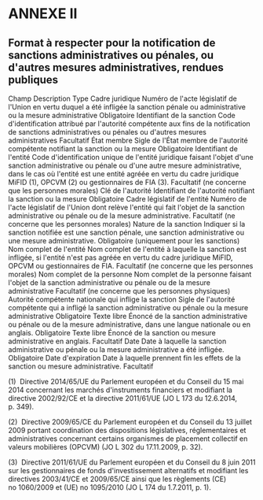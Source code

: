 # ANNEXE II

## Format à respecter pour la notification de sanctions administratives ou pénales, ou d'autres mesures administratives, rendues publiques

Champ Description Type Cadre juridique Numéro de l'acte législatif de l'Union en vertu duquel a été infligée la sanction pénale ou administrative ou la mesure administrative Obligatoire Identifiant de la sanction Code d'identification attribué par l'autorité compétente aux fins de la notification de sanctions administratives ou pénales ou d'autres mesures administratives Facultatif État membre Sigle de l'État membre de l'autorité compétente notifiant la sanction ou la mesure Obligatoire Identifiant de l'entité Code d'identification unique de l'entité juridique faisant l'objet d'une sanction administrative ou pénale ou d'une autre mesure administrative, dans le cas où l'entité est une entité agréée en vertu du cadre juridique MiFID (1), OPCVM (2) ou gestionnaires de FIA (3). Facultatif (ne concerne que les personnes morales) Clé de l'autorité Identifiant de l'autorité notifiant la sanction ou la mesure Obligatoire Cadre législatif de l'entité Numéro de l'acte législatif de l'Union dont relève l'entité qui fait l'objet de la sanction administrative ou pénale ou de la mesure administrative. Facultatif (ne concerne que les personnes morales) Nature de la sanction Indiquer si la sanction notifiée est une sanction pénale, une sanction administrative ou une mesure administrative. Obligatoire (uniquement pour les sanctions) Nom complet de l'entité Nom complet de l'entité à laquelle la sanction est infligée, si l'entité n'est pas agréée en vertu du cadre juridique MiFID, OPCVM ou gestionnaires de FIA. Facultatif (ne concerne que les personnes morales) Nom complet de la personne Nom complet de la personne faisant l'objet de la sanction administrative ou pénale ou de la mesure administrative Facultatif (ne concerne que les personnes physiques) Autorité compétente nationale qui inflige la sanction Sigle de l'autorité compétente qui a infligé la sanction administrative ou pénale ou la mesure administrative Obligatoire Texte libre Énoncé de la sanction administrative ou pénale ou de la mesure administrative, dans une langue nationale ou en anglais. Obligatoire Texte libre Énoncé de la sanction ou mesure administrative en anglais. Facultatif Date Date à laquelle la sanction administrative ou pénale ou la mesure administrative a été infligée. Obligatoire Date d'expiration Date à laquelle prennent fin les effets de la sanction ou mesure administrative. Facultatif



(1)  Directive 2014/65/UE du Parlement européen et du Conseil du 15 mai 2014 concernant les marchés d'instruments financiers et modifiant la directive 2002/92/CE et la directive 2011/61/UE (JO L 173 du 12.6.2014, p. 349).

(2)  Directive 2009/65/CE du Parlement européen et du Conseil du 13 juillet 2009 portant coordination des dispositions législatives, réglementaires et administratives concernant certains organismes de placement collectif en valeurs mobilières (OPCVM) (JO L 302 du 17.11.2009, p. 32).

(3)  Directive 2011/61/UE du Parlement européen et du Conseil du 8 juin 2011 sur les gestionnaires de fonds d'investissement alternatifs et modifiant les directives 2003/41/CE et 2009/65/CE ainsi que les règlements (CE) no 1060/2009 et (UE) no 1095/2010 (JO L 174 du 1.7.2011, p. 1).

